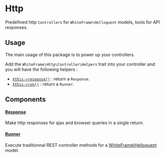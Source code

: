 # Http

Predefined http `Controllers` for `WhiteFrame\Helloquent` models, tools for API responses.

## Usage

The main usage of this package is to power up your controllers.

Add the `WhiteFrame\Http\Controller\Helpers` trait into your controller and you will have the following helpers :

* [`$this->response()`](https://github.com/white-frame/http/wiki/Response) : return a `Response`.
* [`$this->run()`](https://github.com/white-frame/http/wiki/Runner) : return a `Runner`.

## Components

#### [Response](https://github.com/white-frame/http/wiki/Response)

Make http responses for ajax and browser queries in a single return.

#### [Runner](https://github.com/white-frame/http/wiki/Runner)

Execute traditionnal REST controller methods for a [WhiteFrame\Helloquent](https://github.com/white-frame/helloquent) model.
